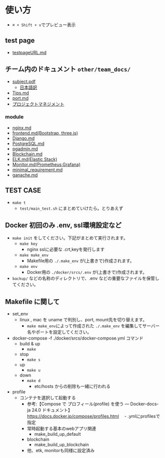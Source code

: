 
# 使い方

- `⌘ + Shift + v`でプレビュー表示

## test page

- [testpageURL.md](other/team_docs/testpageURL.md)

## チーム内のドキュメント `other/team_docs/`

- [subject.pdf](other/subject/en.subject.pdf)  
  - [日本語訳](other/subject/subject.md)
- [Tips.md](other/team_docs/Tips.md)
- [port.md](other/team_docs/port.md)
- [プロジェクトマネジメント](other/team_docs/pm/pm_readme.md)


### module

- [nginx.md](other/team_docs/nginx.md)
- [frontend.md(Bootstrap, three.js)](other/team_docs/frontend.md)
- [Django.md](other/team_docs/Django.md)
- [PostgreSQL.md](other/team_docs/PostgreSQL.md)
- [pgadmin.md](other/team_docs/pgadmin.md)
- [Blockchain.md](other/team_docs/Blockchain.md)
- [ELK.md(Elastic Stack)](other/team_docs/ELK.md)
- [Monitor.md(Prometheus,Grafana)](other/team_docs/Monitor.md)
- [minimal_requirement.md](other/team_docs/minimal_requirement.md)
- [ganache.md](other/team_docs/ganache.md)

## TEST CASE

- `make t`
  - `test/main_test.sh` にまとめていけたら。とりあえず

## Docker 初回のみ .env, ssl環境設定など

- `make init` をしてください。下記がまとめて実行されます。
  - `make key`
    - nginx sslに必要な .crt,keyを発行します
  - `make make_env`
    - Makefile用の `./.make_env` が(上書きで)作成されます。
  - `make env`
    - Docker用の `./docker/srcs/.env` が(上書きで)作成されます。
- `backup/` などの名称のディレクトリで、.env などの重要なファイルを保管してください。

## Makefile に関して 

- set_env
  - linux , mac を uname で判別し、port, mount先を切り替えます。
    - `make make_env`によって作成された `./.make_env` を編集してサーバー名やポートを設定してください。  
- docker-compose -f ./docker/srcs/docker-compose.yml コマンド
  - build & up
    - `make`  
  - stop  
    - `make s`  
  - up  
    - `make u`  
  - down  
    - `make d`  
      - etc/hosts からの削除も一緒に行われる  
- profile 
  - コンテナを選択して起動する
    - 参考:【Compose で プロフィール(profile) を使う — Docker-docs-ja 24.0 ドキュメント】 https://docs.docker.jp/compose/profiles.html
　- .ymlにprofilesで指定
    - 常時起動する基本のwebアプリ関連
      - make_build_up_default
    - blockchain
      - make_build_up_blockchain
    - 他、etk, monitorも同様に設定済み  